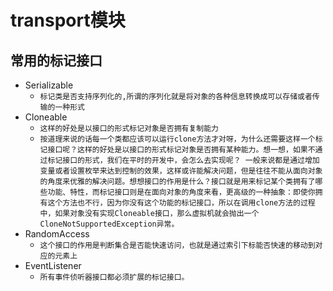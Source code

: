 
# transport模块 

## 常用的标记接口
* Serializable
    - `标记类是否支持序列化的,所谓的序列化就是将对象的各种信息转换成可以存储或者传输的一种形式`
* Cloneable
    - `这样的好处是以接口的形式标记对象是否拥有复制能力`
    * 
      `按道理来说的话每一个类都应该可以运行clone方法才对呀，为什么还需要这样一个标记接口呢？这样的好处是以接口的形式标记对象是否拥有某种能力。想一想，如果不通过标记接口的形式，我们在平时的开发中，会怎么去实现呢？ 一般来说都是通过增加变量或者设置枚举来达到控制的效果，这样或许能解决问题，但是往往不能从面向对象的角度来优雅的解决问题。想想接口的作用是什么？接口就是用来标记某个类拥有了哪些功能、特性，而标记接口则是在面向对象的角度来看，更高级的一种抽象：即使你拥有这个方法也不行，因为你没有这个功能的标记接口，所以在调用clone方法的过程中，如果对象没有实现Cloneable接口，那么虚拟机就会抛出一个CloneNotSupportedException异常。`
* RandomAccess
    - `这个接口的作用是判断集合是否能快速访问，也就是通过索引下标能否快速的移动到对应的元素上`
* EventListener
  - `所有事件侦听器接口都必须扩展的标记接口。`
